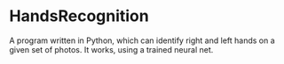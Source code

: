 # HandsRecognition
A program written in Python, which can identify right and left hands on a given set of photos. It works, using a trained neural net.
